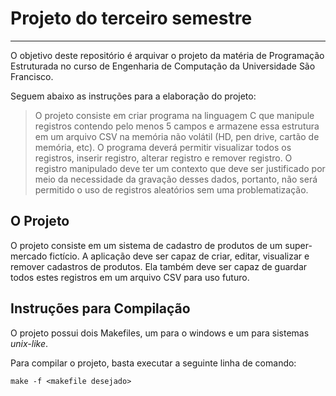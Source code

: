 # Projeto do terceiro semestre
---
O objetivo deste repositório é arquivar o projeto da matéria de Programação Estruturada no curso de Engenharia de Computação da Universidade São Francisco.

Seguem abaixo as instruções para a elaboração do projeto:

> O projeto consiste em criar programa na linguagem C que manipule registros contendo pelo menos 5 campos e armazene essa estrutura em um arquivo CSV na memória não volátil (HD, pen drive, cartão de memória, etc).
> O programa deverá permitir visualizar todos os registros, inserir registro, alterar registro e remover registro.
> O registro manipulado deve ter um contexto que deve ser justificado por meio da necessidade da gravação desses dados, portanto, não será permitido o uso de registros aleatórios sem uma problematização.

## O Projeto
O projeto consiste em um sistema de cadastro de produtos de um super-mercado fictício. A aplicação deve ser capaz de criar, editar, visualizar e remover cadastros de produtos. Ela também deve ser capaz de guardar todos estes registros em um arquivo CSV para uso futuro.

## Instruções para Compilação
O projeto possui dois Makefiles, um para o windows e um para sistemas _unix-like_.

Para compilar o projeto, basta executar a seguinte linha de comando:
```
make -f <makefile desejado>
```
